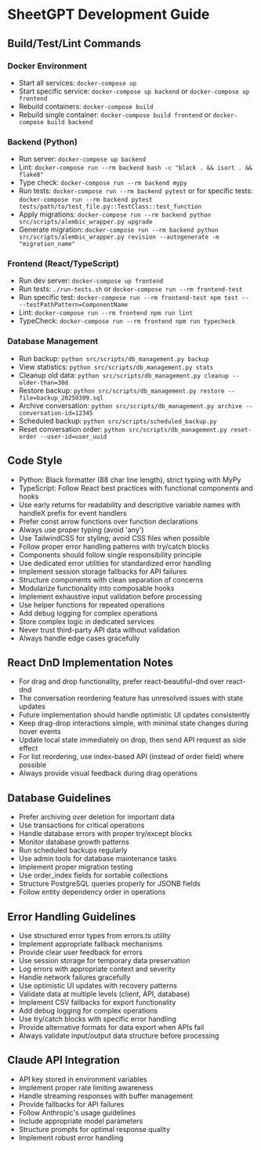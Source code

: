 # SheetGPT Development Guide

## Build/Test/Lint Commands

### Docker Environment
- Start all services: `docker-compose up`
- Start specific service: `docker-compose up backend` or `docker-compose up frontend`
- Rebuild containers: `docker-compose build`
- Rebuild single container: `docker-compose build frontend` or `docker-compose build backend`

### Backend (Python)
- Run server: `docker-compose up backend`
- Lint: `docker-compose run --rm backend bash -c "black . && isort . && flake8"`
- Type check: `docker-compose run --rm backend mypy`
- Run tests: `docker-compose run --rm backend pytest` or for specific tests: `docker-compose run --rm backend pytest tests/path/to/test_file.py::TestClass::test_function`
- Apply migrations: `docker-compose run --rm backend python src/scripts/alembic_wrapper.py upgrade`
- Generate migration: `docker-compose run --rm backend python src/scripts/alembic_wrapper.py revision --autogenerate -m "migration_name"`

### Frontend (React/TypeScript)
- Run dev server: `docker-compose up frontend`
- Run tests: `./run-tests.sh` or `docker-compose run --rm frontend-test`
- Run specific test: `docker-compose run --rm frontend-test npm test -- --testPathPattern=ComponentName`
- Lint: `docker-compose run --rm frontend npm run lint`
- TypeCheck: `docker-compose run --rm frontend npm run typecheck`

### Database Management
- Run backup: `python src/scripts/db_management.py backup`
- View statistics: `python src/scripts/db_management.py stats`
- Cleanup old data: `python src/scripts/db_management.py cleanup --older-than=30d`
- Restore backup: `python src/scripts/db_management.py restore --file=backup_20250309.sql`
- Archive conversation: `python src/scripts/db_management.py archive --conversation-id=12345`
- Scheduled backup: `python src/scripts/scheduled_backup.py`
- Reset conversation order: `python src/scripts/db_management.py reset-order --user-id=user_uuid`

## Code Style

- Python: Black formatter (88 char line length), strict typing with MyPy
- TypeScript: Follow React best practices with functional components and hooks
- Use early returns for readability and descriptive variable names with handleX prefix for event handlers
- Prefer const arrow functions over function declarations
- Always use proper typing (avoid 'any')
- Use TailwindCSS for styling; avoid CSS files when possible
- Follow proper error handling patterns with try/catch blocks
- Components should follow single responsibility principle
- Use dedicated error utilities for standardized error handling
- Implement session storage fallbacks for API failures
- Structure components with clean separation of concerns
- Modularize functionality into composable hooks
- Implement exhaustive input validation before processing
- Use helper functions for repeated operations 
- Add debug logging for complex operations
- Store complex logic in dedicated services
- Never trust third-party API data without validation
- Always handle edge cases gracefully

## React DnD Implementation Notes

- For drag and drop functionality, prefer react-beautiful-dnd over react-dnd 
- The conversation reordering feature has unresolved issues with state updates
- Future implementation should handle optimistic UI updates consistently
- Keep drag-drop interactions simple, with minimal state changes during hover events
- Update local state immediately on drop, then send API request as side effect
- For list reordering, use index-based API (instead of order field) where possible
- Always provide visual feedback during drag operations

## Database Guidelines

- Prefer archiving over deletion for important data
- Use transactions for critical operations
- Handle database errors with proper try/except blocks
- Monitor database growth patterns
- Run scheduled backups regularly
- Use admin tools for database maintenance tasks
- Implement proper migration testing
- Use order_index fields for sortable collections
- Structure PostgreSQL queries properly for JSONB fields
- Follow entity dependency order in operations

## Error Handling Guidelines

- Use structured error types from errors.ts utility
- Implement appropriate fallback mechanisms
- Provide clear user feedback for errors
- Use session storage for temporary data preservation
- Log errors with appropriate context and severity
- Handle network failures gracefully
- Use optimistic UI updates with recovery patterns
- Validate data at multiple levels (client, API, database)
- Implement CSV fallbacks for export functionality
- Add debug logging for complex operations 
- Use try/catch blocks with specific error handling
- Provide alternative formats for data export when APIs fail
- Always validate input/output data structure before processing

## Claude API Integration

- API key stored in environment variables
- Implement proper rate limiting awareness
- Handle streaming responses with buffer management
- Provide fallbacks for API failures
- Follow Anthropic's usage guidelines
- Include appropriate model parameters
- Structure prompts for optimal response quality
- Implement robust error handling